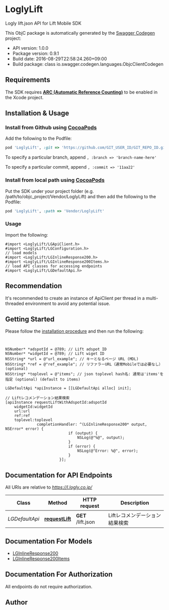 # LoglyLift

Logly lift.json API for Lift Mobile SDK

This ObjC package is automatically generated by the [Swagger Codegen](https://github.com/swagger-api/swagger-codegen) project:

- API version: 1.0.0
- Package version: 0.9.1
- Build date: 2016-08-29T22:58:24.260+09:00
- Build package: class io.swagger.codegen.languages.ObjcClientCodegen

## Requirements

The SDK requires [**ARC (Automatic Reference Counting)**](http://stackoverflow.com/questions/7778356/how-to-enable-disable-automatic-reference-counting) to be enabled in the Xcode project.

## Installation & Usage
### Install from Github using [CocoaPods](https://cocoapods.org/)

Add the following to the Podfile:

```ruby
pod 'LoglyLift', :git => 'https://github.com/GIT_USER_ID/GIT_REPO_ID.git'
```

To specify a particular branch, append `, :branch => 'branch-name-here'`

To specify a particular commit, append `, :commit => '11aa22'`

### Install from local path using [CocoaPods](https://cocoapods.org/)

Put the SDK under your project folder (e.g. /path/to/objc_project/Vendor/LoglyLift) and then add the following to the Podfile:

```ruby
pod 'LoglyLift', :path => 'Vendor/LoglyLift'
```

### Usage

Import the following:

```objc
#import <LoglyLift/LGApiClient.h>
#import <LoglyLift/LGConfiguration.h>
// load models
#import <LoglyLift/LGInlineResponse200.h>
#import <LoglyLift/LGInlineResponse200Items.h>
// load API classes for accessing endpoints
#import <LoglyLift/LGDefaultApi.h>

```

## Recommendation

It's recommended to create an instance of ApiClient per thread in a multi-threaded environment to avoid any potential issue.

## Getting Started

Please follow the [installation procedure](#installation--usage) and then run the following:

```objc


NSNumber* *adspotId = @789; // Lift adspot ID
NSNumber* *widgetId = @789; // Lift wiget ID
NSString* *url = @"url_example"; // キーとなるページ URL (MDL)
NSString* *ref = @"ref_example"; // リファラーURL（通常Mobileでは必要なし） (optional)
NSString* *toplevel = @"items"; // json toplevel hash名: 通常は'items'を指定 (optional) (default to items)

LGDefaultApi *apiInstance = [[LGDefaultApi alloc] init];

// Liftレコメンデーション結果検索
[apiInstance requestLiftWithAdspotId:adspotId
    widgetId:widgetId
    url:url
    ref:ref
    toplevel:toplevel
              completionHandler: ^(LGInlineResponse200* output, NSError* error) {
                            if (output) {
                                NSLog(@"%@", output);
                            }
                            if (error) {
                                NSLog(@"Error: %@", error);
                            }
                        }];

```

## Documentation for API Endpoints

All URIs are relative to *https://l.logly.co.jp/*

Class | Method | HTTP request | Description
------------ | ------------- | ------------- | -------------
*LGDefaultApi* | [**requestLift**](docs/LGDefaultApi.md#requestlift) | **GET** /lift.json | Liftレコメンデーション結果検索


## Documentation For Models

 - [LGInlineResponse200](docs/LGInlineResponse200.md)
 - [LGInlineResponse200Items](docs/LGInlineResponse200Items.md)


## Documentation For Authorization

 All endpoints do not require authorization.


## Author




